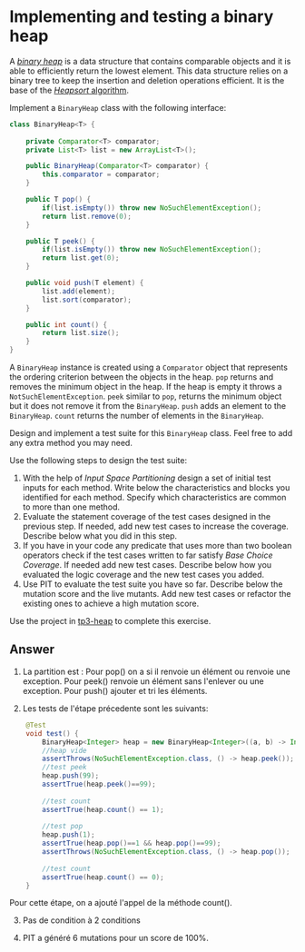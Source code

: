 # Implementing and testing a binary heap

A [*binary heap*](https://en.wikipedia.org/wiki/Binary_heap) is a data structure that contains comparable objects and it is able to efficiently return the lowest element.
This data structure relies on a binary tree to keep the insertion and deletion operations efficient. It is the base of the [*Heapsort* algorithm](https://en.wikipedia.org/wiki/Heapsort).

Implement a `BinaryHeap` class with the following interface:

```java
class BinaryHeap<T> {
	
	private Comparator<T> comparator;
	private List<T> list = new ArrayList<T>();

    public BinaryHeap(Comparator<T> comparator) {
    	this.comparator = comparator;
    }

	public T pop() {
    	if(list.isEmpty()) throw new NoSuchElementException();
    	return list.remove(0);
    }

    public T peek() {
    	if(list.isEmpty()) throw new NoSuchElementException();
    	return list.get(0);
    }

    public void push(T element) {
    	list.add(element);
    	list.sort(comparator);
    }

    public int count() {
    	return list.size();
    }
}
```

A `BinaryHeap` instance is created using a `Comparator` object that represents the ordering criterion between the objects in the heap.
`pop` returns and removes the minimum object in the heap. If the heap is empty it throws a `NotSuchElementException`.
`peek` similar to `pop`, returns the minimum object but it does not remove it from the `BinaryHeap`.
`push` adds an element to the `BinaryHeap`.
`count` returns the number of elements in the `BinaryHeap`.

Design and implement a test suite for this `BinaryHeap` class.
Feel free to add any extra method you may need.

Use the following steps to design the test suite:

1. With the help of *Input Space Partitioning* design a set of initial test inputs for each method. Write below the characteristics and blocks you identified for each method. Specify which characteristics are common to more than one method.
2. Evaluate the statement coverage of the test cases designed in the previous step. If needed, add new test cases to increase the coverage. Describe below what you did in this step.
3. If you have in your code any predicate that uses more than two boolean operators check if the test cases written to far satisfy *Base Choice Coverage*. If needed add new test cases. Describe below how you evaluated the logic coverage and the new test cases you added.
4. Use PIT to evaluate the test suite you have so far. Describe below the mutation score and the live mutants. Add new test cases or refactor the existing ones to achieve a high mutation score.

Use the project in [tp3-heap](../code/tp3-heap) to complete this exercise.

## Answer

1. La partition est : Pour pop() on a si il renvoie un élément ou renvoie une exception. Pour peek() renvoie un élément sans l'enlever ou une exception. Pour push() ajouter et tri les éléments.


2. Les tests de l'étape précedente sont les suivants: 

```java
	@Test
	void test() {
		BinaryHeap<Integer> heap = new BinaryHeap<Integer>((a, b) -> Integer.compare(a, b));
		//heap vide
		assertThrows(NoSuchElementException.class, () -> heap.peek());
		//test peek
		heap.push(99);
		assertTrue(heap.peek()==99);
		
		//test count
		assertTrue(heap.count() == 1);
		
		//test pop
		heap.push(1);
		assertTrue(heap.pop()==1 && heap.pop()==99);
		assertThrows(NoSuchElementException.class, () -> heap.pop());
		
		//test count
		assertTrue(heap.count() == 0);
	}
```
Pour cette étape, on a ajouté l'appel de la méthode count().

3. Pas de condition à 2 conditions

4. PIT a généré 6 mutations pour un score de 100%.


